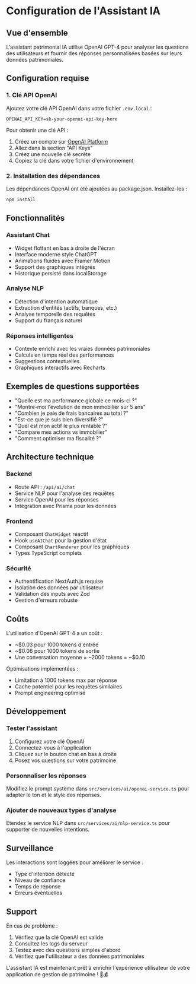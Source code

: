 # Configuration de l'Assistant IA

## Vue d'ensemble

L'assistant patrimonial IA utilise OpenAI GPT-4 pour analyser les questions des utilisateurs et fournir des réponses personnalisées basées sur leurs données patrimoniales.

## Configuration requise

### 1. Clé API OpenAI

Ajoutez votre clé API OpenAI dans votre fichier `.env.local` :

```env
OPENAI_API_KEY=sk-your-openai-api-key-here
```

Pour obtenir une clé API :
1. Créez un compte sur [OpenAI Platform](https://platform.openai.com)
2. Allez dans la section "API Keys"
3. Créez une nouvelle clé secrète
4. Copiez la clé dans votre fichier d'environnement

### 2. Installation des dépendances

Les dépendances OpenAI ont été ajoutées au package.json. Installez-les :

```bash
npm install
```

## Fonctionnalités

### Assistant Chat
- Widget flottant en bas à droite de l'écran
- Interface moderne style ChatGPT
- Animations fluides avec Framer Motion
- Support des graphiques intégrés
- Historique persisté dans localStorage

### Analyse NLP
- Détection d'intention automatique
- Extraction d'entités (actifs, banques, etc.)
- Analyse temporelle des requêtes
- Support du français naturel

### Réponses intelligentes
- Contexte enrichi avec les vraies données patrimoniales
- Calculs en temps réel des performances
- Suggestions contextuelles
- Graphiques interactifs avec Recharts

## Exemples de questions supportées

- "Quelle est ma performance globale ce mois-ci ?"
- "Montre-moi l'évolution de mon immobilier sur 5 ans"
- "Combien je paie de frais bancaires au total ?"
- "Est-ce que je suis bien diversifié ?"
- "Quel est mon actif le plus rentable ?"
- "Compare mes actions vs immobilier"
- "Comment optimiser ma fiscalité ?"

## Architecture technique

### Backend
- Route API : `/api/ai/chat`
- Service NLP pour l'analyse des requêtes
- Service OpenAI pour les réponses
- Intégration avec Prisma pour les données

### Frontend
- Composant `ChatWidget` réactif
- Hook `useAIChat` pour la gestion d'état
- Composant `ChartRenderer` pour les graphiques
- Types TypeScript complets

### Sécurité
- Authentification NextAuth.js requise
- Isolation des données par utilisateur
- Validation des inputs avec Zod
- Gestion d'erreurs robuste

## Coûts

L'utilisation d'OpenAI GPT-4 a un coût :
- ~$0.03 pour 1000 tokens d'entrée
- ~$0.06 pour 1000 tokens de sortie
- Une conversation moyenne = ~2000 tokens = ~$0.10

Optimisations implémentées :
- Limitation à 1000 tokens max par réponse
- Cache potentiel pour les requêtes similaires
- Prompt engineering optimisé

## Développement

### Tester l'assistant
1. Configurez votre clé OpenAI
2. Connectez-vous à l'application
3. Cliquez sur le bouton chat en bas à droite
4. Posez vos questions sur votre patrimoine

### Personnaliser les réponses
Modifiez le prompt système dans `src/services/ai/openai-service.ts` pour adapter le ton et le style des réponses.

### Ajouter de nouveaux types d'analyse
Étendez le service NLP dans `src/services/ai/nlp-service.ts` pour supporter de nouvelles intentions.

## Surveillance

Les interactions sont loggées pour améliorer le service :
- Type d'intention détecté
- Niveau de confiance
- Temps de réponse
- Erreurs éventuelles

## Support

En cas de problème :
1. Vérifiez que la clé OpenAI est valide
2. Consultez les logs du serveur
3. Testez avec des questions simples d'abord
4. Vérifiez que l'utilisateur a des données patrimoniales

L'assistant IA est maintenant prêt à enrichir l'expérience utilisateur de votre application de gestion de patrimoine ! 🤖💰 